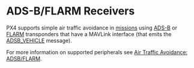 # ADS-B/FLARM Receivers

PX4 supports simple air traffic avoidance in [missions](../flight_modes/mission.md) using [ADS-B](https://en.wikipedia.org/wiki/Automatic_dependent_surveillance_%E2%80%93_broadcast) or [FLARM](https://en.wikipedia.org/wiki/FLARM) transponders that have a MAVLink interface (that emits the [ADSB_VEHICLE](https://mavlink.io/en/messages/common.html#ADSB_VEHICLE) message).

For more information on supported peripherals see [Air Traffic Avoidance: ADSB/FLARM](../advanced_features/traffic_avoidance_adsb.md#supported_hardware).
